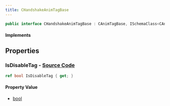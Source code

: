 ```yaml
---
title: CHandshakeAnimTagBase
---
```


```csharp
public interface CHandshakeAnimTagBase : CAnimTagBase, ISchemaClass<CAnimTagBase>, ISchemaClass<CHandshakeAnimTagBase>, ISchemaField, ISchemaClass, INativeHandle
```

#### Implements

## Properties

### **IsDisableTag** - [Source Code](https://github.com/swiftly-solution/swiftlys2/blob/main/managed/src/SwiftlyS2.Generated/Schemas/Interfaces/CHandshakeAnimTagBase.cs#L16)

```csharp
ref bool IsDisableTag { get; }
```

#### Property Value

- [bool](https://learn.microsoft.com/dotnet/api/system.boolean)

